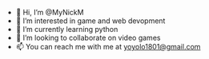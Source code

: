 - 👋 Hi, I’m @MyNickM
- 👀 I’m interested in game and web devopment
- 🌱 I’m currently learning python
- 💞️ I’m looking to collaborate on video games
- 📫 You can reach me with me at yoyolo1801@gmail.com

<!---
MyNickM/MyNickM is a ✨ special ✨ repository because its `README.md` (this file) appears on your GitHub profile.
You can click the Preview link to take a look at your changes.
--->
